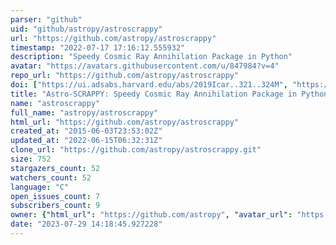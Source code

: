 ```yaml
---
parser: "github"
uid: "github/astropy/astroscrappy"
url: "https://github.com/astropy/astroscrappy"
timestamp: "2022-07-17 17:16:12.555932"
description: "Speedy Cosmic Ray Annihilation Package in Python"
avatar: "https://avatars.githubusercontent.com/u/847984?v=4"
repo_url: "https://github.com/astropy/astroscrappy"
doi: ["https://ui.adsabs.harvard.edu/abs/2019Icar..321..324M", "https://ui.adsabs.harvard.edu/abs/2001PASP..113.1420V", "https://ui.adsabs.harvard.edu/abs/2019ascl.soft07032M/abstract"]
title: "Astro-SCRAPPY: Speedy Cosmic Ray Annihilation Package in Python"
name: "astroscrappy"
full_name: "astropy/astroscrappy"
html_url: "https://github.com/astropy/astroscrappy"
created_at: "2015-06-03T23:53:02Z"
updated_at: "2022-06-15T06:32:31Z"
clone_url: "https://github.com/astropy/astroscrappy.git"
size: 752
stargazers_count: 52
watchers_count: 52
language: "C"
open_issues_count: 7
subscribers_count: 9
owner: {"html_url": "https://github.com/astropy", "avatar_url": "https://avatars.githubusercontent.com/u/847984?v=4", "login": "astropy", "type": "Organization"}
date: "2023-07-29 14:18:45.927228"
---
```

